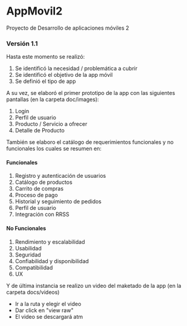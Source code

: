 # AppMovil2
Proyecto de Desarrollo de aplicaciones móviles 2

### Versión 1.1

Hasta este momento se realizó:

1. Se identificó la necesidad / problemática a cubrir
2. Se identificó el objetivo de la app móvil
3. Se definió el tipo de app

A su vez, se elaboró el primer prototipo de la app con las siguientes pantallas (en la carpeta doc/images):

1. Login
2. Perfil de usuario
3. Producto / Servicio a ofrecer
4. Detalle de Producto

También se elaboro el catálogo de requerimientos funcionales y no funcionales los cuales se resumen en:

#### Funcionales

1. Registro y autenticación de usuarios
2. Catálogo de productos
3. Carrito de compras
4. Proceso de pago
5. Historial y seguimiento de pedidos
6. Perfil de usuario
7. Integración con RRSS

#### No Funcionales

1. Rendimiento y escalabilidad
2. Usabilidad
3. Seguridad
4. Confiabilidad y disponibilidad
5. Compatibilidad
6. UX

Y de última instancia se realizo un video del maketado de la app (en la carpeta docs/videos)

- Ir a la ruta y elegir el video
- Dar click en "view raw"
- El video se descargará atm